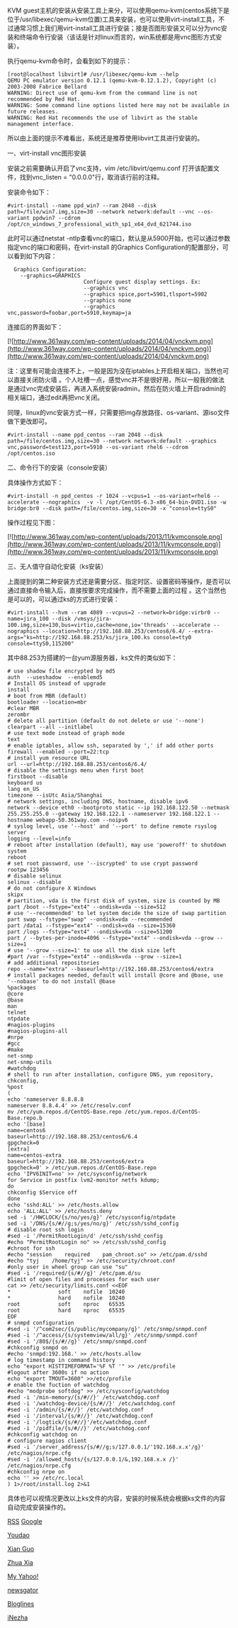 
 




 KVM guest主机的安装从安装工具上来分，可以使用qemu-kvm(centos系统下是位于/usr/libexec/qemu-kvm位置)工具来安装，也可以使用virt-install工具，不过通常习惯上我们用virt-install工具进行安装；接是否图形安装又可以分为vnc安装和终端命令行安装（该话是针对linux而言的，win系统都是用vnc图形方式安装）。


 




 执行qemu-kvm命令时，会看到如下的提示：






```
[root@localhost libvirt]# /usr/libexec/qemu-kvm --help
QEMU PC emulator version 0.12.1 (qemu-kvm-0.12.1.2), Copyright (c) 2003-2008 Fabrice Bellard
WARNING: Direct use of qemu-kvm from the command line is not recommended by Red Hat.
WARNING: Some command line options listed here may not be available in future releases.
WARNING: Red Hat recommends the use of libvirt as the stable management interface.
```




 所以由上面的提示不难看出，系统还是推荐使用libvirt工具进行安装的。


 一、virt-install vnc图形安装



 安装之前需要确认开启了vnc支持，vim /etc/libvirt/qemu.conf 打开该配置文件，找到vnc_listen = "0.0.0.0"行，取消该行前的注释。


 安装命令如下：






```
#virt-install --name ppd_win7 --ram 2048 --disk path=/file/win7.img,size=30 --network network:default --vnc --os-variant ppdwin7 --cdrom /opt/cn_windows_7_professional_with_sp1_x64_dvd_621744.iso
```

 此时可以通过netstat -ntlp查看vnc的端口，默认是从5900开始，也可以通过参数指定vnc的端口和密码，在virt-install 的Graphics Configuration的配置部分，可以看到如下内容：






```
  Graphics Configuration:
    --graphics=GRAPHICS
                        Configure guest display settings. Ex:
                        --graphics vnc
                        --graphics spice,port=5901,tlsport=5902
                        --graphics none
                        --graphics vnc,password=foobar,port=5910,keymap=ja
```

 连接后的界面如下：


 [![http://www.361way.com/wp-content/uploads/2014/04/vnckvm.png](http://www.361way.com/wp-content/uploads/2014/04/vnckvm.png)](http://www.361way.com/wp-content/uploads/2014/04/vnckvm.png)





 注：这里有可能会连接不上，一般是因为没在iptables上开启相关端口，当然也可以直接关闭防火墙 。个人吐槽一点，感觉vnc并不是很好用，所以一般我的做法是通过vnc完成安装后，再进入系统安装radmin，然后在防火墙上开启radmin的相关端口，通过edit再把vnc关闭。





 同理，linux的vnc安装方式一样，只需要把img存放路径、os-variant、源iso文件做下更改即可。






```
#virt-install --name ppd_centos --ram 2048 --disk path=/file/centos.img,size=30 --network network:default --graphics vnc,password=test123,port=5910 --os-variant rhel6 --cdrom /opt/centos.iso
```




 二、命令行下的安装（console安装）



 具体操作方式如下：









```
#virt-install -n ppd_centos -r 1024 --vcpus=1 --os-variant=rhel6 --accelerate --nographics  -v -l /opt/CentOS-6.3-x86_64-bin-DVD1.iso -w bridge:br0 --disk path=/file/centos.img,size=30 -x "console=ttyS0"
```

操作过程见下图：





 [![http://www.361way.com/wp-content/uploads/2013/11/kvmconsole.png](http://www.361way.com/wp-content/uploads/2013/11/kvmconsole.png)](http://www.361way.com/wp-content/uploads/2013/11/kvmconsole.png)





 三、无人值守自动化安装（ks安装）



 上面提到的第二种安装方式还是需要分区、指定时区、设置密码等操作，是否可以通过直接命令输入后，直接按要求完成操作，而不需要上面的过程 。这个当然也是可以的，可以通过ks的方式进行安装：






```
#virt-install --hvm --ram 4089 --vcpus=2 --network=bridge:virbr0 --name=jira_100 --disk /vmsys/jira-100.img,size=130,bus=virtio,cache=none,io='threads' --accelerate --nographics --location=http://192.168.88.253/centos6/6.4/ --extra-args="ks=http://192.168.88.253/ks/jira_100.ks console=tty0 console=ttyS0,115200"
```

 其中88.253为搭建的一台yum源服务器，ks文件的类似如下：






```
# use shadow file encrypted by md5
auth  --useshadow  --enablemd5
# Install OS instead of upgrade
install
# boot from MBR (default)
bootloader --location=mbr
#clear MBR
zerombr
# delete all partition (default do not delete or use '--none')
clearpart --all --initlabel
# use text mode instead of graph mode
text
# enable iptables, allow ssh, separated by ',' if add other ports
firewall --enabled --port=22:tcp
# install yum resource URL
url --url=http://192.168.88.253/centos6/6.4/
# disable the settings menu when first boot
firstboot --disable
keyboard us
lang en_US
timezone --isUtc Asia/Shanghai
# network settings, including DNS, hostname, disable ipv6
network --device eth0 --bootproto static --ip 192.168.122.50 --netmask 255.255.255.0 --gateway 192.168.122.1 --nameserver 192.168.122.1 --hostname webapp-50.361way.com --noipv6
# syslog level, use '--host' and '--port' to define remote rsyslog server
logging --level=info
# reboot after installation (default), may use 'poweroff' to shutdown system
reboot
# set root password, use '--iscrypted' to use crypt password
rootpw 123456
# disable selinux
selinux --disable
# do not configure X Windows
skipx
# partition, vda is the first disk of system, size is counted by MB
part /boot --fstype="ext4" --ondisk=vda --size=512
# use '--recommended' to let system decide the size of swap partition
part swap --fstype="swap" --ondisk=vda --recommended
part /data1 --fstype="ext4" --ondisk=vda --size=15360
part /logs --fstype="ext4" --ondisk=vda --size=51200
part / --bytes-per-inode=4096 --fstype="ext4" --ondisk=vda --grow --size=1
# use '--grow --size=1' to use all the disk size left
#part /var --fstype="ext4" --ondisk=vda --grow --size=1
# add additional repositories
repo --name="extra" --baseurl=http://192.168.88.253/centos6/extra
# install packages needed, default will install @core and @base, use '--nobase' to do not install @base
%packages
@core
@base
man
telnet
ntpdate
#nagios-plugins
#nagios-plugins-all
#nrpe
#gcc
#make
net-snmp
net-snmp-utils
#watchdog
# shell to run after installation, configure DNS, yum repository, chkconfig,
%post
(
echo 'nameserver 8.8.8.8
nameserver 8.8.4.4' >> /etc/resolv.conf
mv /etc/yum.repos.d/CentOS-Base.repo /etc/yum.repos.d/CentOS-Base.repo.b
echo '[base]
name=centos6
baseurl=http://192.168.88.253/centos6/6.4
gpgcheck=0
[extra]
name=centos-extra
baseurl=http://192.168.88.253/centos6/extra
gpgcheck=0' > /etc/yum.repos.d/CentOS-Base.repo
echo 'IPV6INIT=no' >> /etc/sysconfig/network
for Service in postfix lvm2-monitor netfs kdump;
do
chkconfig $Service off
done
echo 'sshd:ALL' >> /etc/hosts.allow
echo 'ALL:ALL' >> /etc/hosts.deny
sed -i '/HWCLOCK/{s/no/yes/g}' /etc/sysconfig/ntpdate
sed -i '/DNS/{s/#//g;s/yes/no/g}' /etc/ssh/sshd_config
# disable root ssh login
#sed -i '/PermitRootLogin/d' /etc/ssh/sshd_config
#echo "PermitRootLogin no" >> /etc/ssh/sshd_config
#chroot for ssh
#echo "session    required    pam_chroot.so" >> /etc/pam.d/sshd
#echo "tyj    /home/tyj" >> /etc/security/chroot.conf
#only user in wheel group can use "su"
#sed -i '/required/{s/#//g}' /etc/pam.d/su
#limit of open files and processes for each user
cat >> /etc/security/limits.conf <<EOF
*               soft    nofile  10240
*               hard    nofile  10240
root            soft    nproc   65535
root            hard    nproc   65535
EOF
# snmpd configuration
#sed -i '/^com2sec/{s/public/mycompany/g}' /etc/snmp/snmpd.conf
#sed -i '/^access/{s/systemview/all/g}' /etc/snmp/snmpd.conf
#sed -i '/80$/{s/#//g}' /etc/snmp/snmpd.conf
#chkconfig snmpd on
#echo 'snmpd:192.168.' >> /etc/hosts.allow
# log timestamp in command history
echo "export HISTTIMEFORMAT='%F %T '" >> /etc/profile
#logout after 3600s if no action
echo "export TMOUT=3600" >>/etc/profile
# enable the fuction of watchdog
#echo "modprobe softdog" >> /etc/sysconfig/watchdog
#sed -i '/min-memory/{s/#//}' /etc/watchdog.conf
#sed -i '/watchdog-device/{s/#//}' /etc/watchdog.conf
#sed -i '/admin/{s/#//}' /etc/watchdog.conf
#sed -i '/interval/{s/#//}' /etc/watchdog.conf
#sed -i '/logtick/{s/#//}'/etc/watchdog.conf
#sed -i '/pidfile/{s/#//}' /etc/watchdog.conf
#chkconfig watchdog on
# configure nagios client
#sed -i '/server_address/{s/#//g;s/127.0.0.1/'192.168.x.x'/g}' /etc/nagios/nrpe.cfg
#sed -i '/allowed_hosts/{s/127.0.0.1/&,192.168.x.x /}' /etc/nagios/nrpe.cfg
#chkconfig nrpe on
echo '' >> /etc/rc.local
) 1>/root/install.log 2>&1
```

 具体也可以视情况更改以上ks文件的内容，安装的时候系统会根据ks文件的内容自动完成安装操作的。
















 [RSS](http://www.361way.com/feed)
[Google](http://fusion.google.com/add?feedurl=http://www.361way.com/feed)

[Youdao](http://reader.youdao.com/#url=http://www.361way.com/feed)

[Xian Guo](http://www.xianguo.com/subscribe.php?url=http://www.361way.com/feed)

[Zhua Xia](http://www.zhuaxia.com/add_channel.php?url=http://www.361way.com/feed)

[My Yahoo!](http://add.my.yahoo.com/rss?url=http://www.361way.com/feed)

[newsgator](http://www.newsgator.com/ngs/subscriber/subfext.aspx?url=http://www.361way.com/feed)

[Bloglines](http://www.bloglines.com/sub/http://www.361way.com/feed)

[iNezha](http://inezha.com/add?url=http://www.361way.com/feed)











